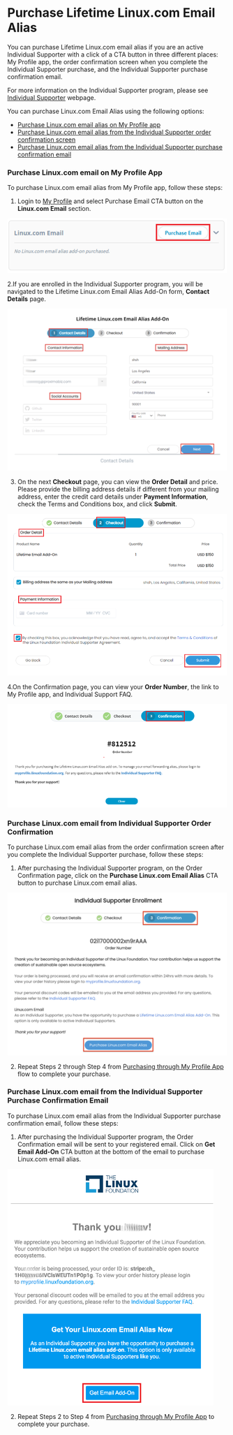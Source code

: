 # Purchase Lifetime Linux.com Email Alias

You can purchase Lifetime Linux.com email alias if you are an active Individual Supporter with a click of a CTA button in three different places: My Profile app, the order confirmation screen when you complete the Individual Supporter purchase, and the Individual Supporter purchase confirmation email.

For more information on the Individual Supporter program, please see [Individual Supporter](https://www.linuxfoundation.org/about/individual-supporters/) webpage.

You can purchase Linux.com Email Alias using the following options:

* [Purchase Linux.com email alias on My Profile app](purchasing-linux-email-alias-for-lifetime.md#purchase-linux-com-email-on-my-profile-app) 
* [Purchase Linux.com email alias from the Individual Supporter order confirmation screen](purchasing-linux-email-alias-for-lifetime.md#purchase-linux-com-email-from-individual-supporter-order-confirmation)
* [Purchase Linux.com email alias from the Individual Supporter purchase confirmation email](purchasing-linux-email-alias-for-lifetime.md#purchase-linux-com-email-from-the-individual-supporter-purchase-confirmation-email)

### Purchase Linux.com email on My Profile App

To purchase Linux.com email alias from My Profile app, follow these steps:

1. Login to [My Profile](https://myprofile.linuxfoundation.org/) and select Purchase Email CTA button on the **Linux.com Email** section.

![Purchase Email](../.gitbook/assets/linux_email.png)

2.If you are enrolled in the Individual Supporter program, you will be navigated to the Lifetime Linux.com Email Alias Add-On form, **Contact Details** page.

![](../.gitbook/assets/lifetime-email-form.png)

3. On the next **Checkout** page, you can view the **Order Detail** and price.  Please provide the billing address details if different from your mailing address, enter the credit card details under **Payment Information**, check the Terms and Conditions box, and click **Submit**. 

![Checkout Details](../.gitbook/assets/email_check1.png)

4.On the Confirmation page, you can view your **Order Number**, the link to My Profile app, and  Individual Support FAQ.

![Confirmation Details ](../.gitbook/assets/email_order-copy.png)

### Purchase Linux.com email from Individual Supporter Order Confirmation

To purchase Linux.com email alias from the order confirmation screen after you complete the Individual Supporter purchase, follow these steps:

1. After purchasing the Individual Supporter program, on the Order Confirmation page, click on the **Purchase Linux.com Email Alias** CTA button to purchase Linux.com email alias. 

![](../.gitbook/assets/individual-supporter-confirmation-new.png)

2. Repeat Steps 2 through Step 4 from [Purchasing through My Profile App](purchasing-linux-email-alias-for-lifetime.md#purchasing-through-my-profile-app) flow to complete your purchase.

### Purchase Linux.com email from the Individual Supporter Purchase Confirmation Email

To purchase Linux.com email alias from the Individual Supporter purchase confirmation email, follow these steps:

1. After purchasing the Individual Supporter program, the Order Confirmation email will be sent to your registered email. Click on **Get Email Add-On** CTA button at the bottom of the email to purchase Linux.com email alias. 

![Email Confirmation](../.gitbook/assets/emailconfirmation.png)

2. Repeat Steps 2 to Step 4 from [Purchasing through My Profile App](purchasing-linux-email-alias-for-lifetime.md#purchasing-through-my-profile-app) to complete your purchase.





